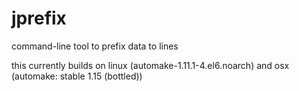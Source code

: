 # jprefix
command-line tool to prefix data to lines

this currently builds on linux (automake-1.11.1-4.el6.noarch)
 and osx (automake: stable 1.15 (bottled))
